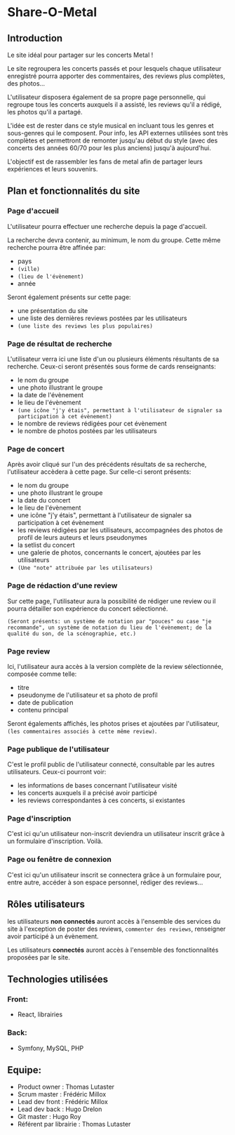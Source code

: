 # Share-O-Metal

## Introduction

Le site idéal pour partager sur les concerts Metal !

Le site regroupera les concerts passés et pour lesquels chaque utilisateur enregistré pourra apporter des commentaires, des reviews plus complètes, des photos...

L'utilisateur disposera également de sa propre page personnelle, qui regroupe tous les concerts auxquels il a assisté, les reviews qu'il a rédigé, les photos qu'il a partagé.

L'idée est de rester dans ce style musical en incluant tous les genres et sous-genres qui le composent.
Pour info, les API externes utilisées sont très complètes et permettront de remonter jusqu'au début du style
(avec des concerts des années 60/70 pour les plus anciens) jusqu'à aujourd'hui.

L'objectif est de rassembler les fans de metal afin de partager leurs expériences et leurs souvenirs.

## Plan et fonctionnalités du site

### Page d'accueil

L'utilisateur pourra effectuer une recherche depuis la page d'accueil.

La recherche devra contenir, au minimum, le nom du groupe.
Cette même recherche pourra être affinée par:
- pays
- ```(ville)```
- ```(lieu de l'évènement)```
- année

Seront également présents sur cette page:
- une présentation du site
- une liste des dernières reviews postées par les utilisateurs
- ```(une liste des reviews les plus populaires)```

### Page de résultat de recherche

L'utilisateur verra ici une liste d'un ou plusieurs éléments résultants de sa recherche. Ceux-ci seront présentés sous forme de cards renseignants:
- le nom du groupe
- une photo illustrant le groupe
- la date de l'évènement
- le lieu de l'évènement
- ```(une icône "j'y étais", permettant à l'utilisateur de signaler sa participation à cet évènement)```
- le nombre de reviews rédigées pour cet évènement
- le nombre de photos postées par les utilisateurs

### Page de concert

Après avoir cliqué sur l'un des précédents résultats de sa recherche, l'utilisateur accèdera à cette page. Sur celle-ci seront présents:
- le nom du groupe
- une photo illustrant le groupe
- la date du concert
- le lieu de l'évènement
- une icône "j'y étais", permettant à l'utilisateur de signaler sa participation à cet évènement
- les reviews rédigées par les utilisateurs, accompagnées des photos de profil de leurs auteurs et leurs pseudonymes
- la setlist du concert
- une galerie de photos, concernants le concert, ajoutées par les utilisateurs
- ```(Une "note" attribuée par les utilisateurs)```

### Page de rédaction d'une review

Sur cette page, l'utilisateur aura la possibilité de rédiger une review ou il pourra détailler son expérience du concert sélectionné.

```(Seront présents: un système de notation par "pouces" ou case "je recommande", un système de notation du lieu de l'évènement; de la qualité du son, de la scénographie, etc.)```

### Page review

Ici, l'utilisateur aura accès à la version complète de la review sélectionnée, composée comme telle:
- titre
- pseudonyme de l'utilisateur et sa photo de profil
- date de publication
- contenu principal

Seront égalements affichés, les photos prises et ajoutées par l'utilisateur, ```(les commentaires associés à cette même review)```.

### Page publique de l'utilisateur

C'est le profil public de l'utilisateur connecté, consultable par les autres utilisateurs. Ceux-ci pourront voir:
- les informations de bases concernant l'utilisateur visité
- les concerts auxquels il a précisé avoir participé
- les reviews correspondantes à ces concerts, si existantes

### Page d'inscription

C'est ici qu'un utilisateur non-inscrit deviendra un utilisateur inscrit grâce à un formulaire d'inscription. Voilà.

### Page ou fenêtre de connexion

C'est ici qu'un utilisateur inscrit se connectera grâce à un formulaire pour, entre autre, accéder à son espace personnel, rédiger des reviews...

## Rôles utilisateurs

les utilisateurs **non connectés** auront accès à l'ensemble des services du site à l'exception de poster des reviews, ```commenter des reviews```, renseigner avoir participé à un évènement.

Les utilisateurs **connectés** auront accès à l'ensemble des fonctionnalités proposées par le site.

## Technologies utilisées

### Front:
- React, librairies

### Back:
- Symfony, MySQL, PHP

## Equipe:

- Product owner : Thomas Lutaster
- Scrum master : Frédéric Millox
- Lead dev front : Frédéric Millox
- Lead dev back : Hugo Drelon
- Git master : Hugo Roy
- Référent par librairie : Thomas Lutaster